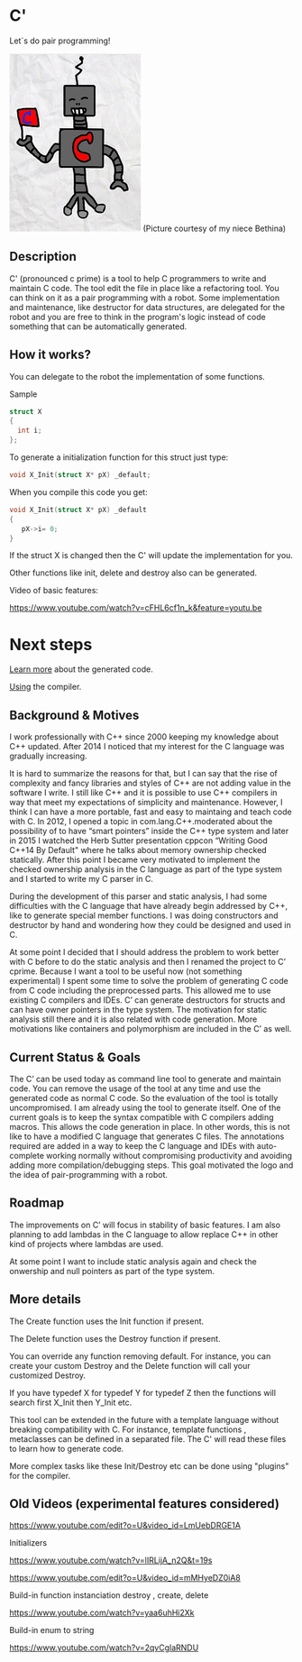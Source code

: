 # C'

Let´s do pair programming!

![robot](/robots.jpg)
(Picture courtesy of my niece Bethina)

## Description

C' (pronounced c prime) is a tool to help C programmers to write and maintain C code.
The tool edit the file in place like a refactoring tool. You can think on it as a pair programming with a robot.
Some implementation and maintenance, like destructor for data structures, are delegated for the robot and you are free to think in the program's logic instead of code something that can be automatically generated.

## How it works?

You can delegate to the robot the implementation of some functions.

Sample
```c
struct X
{
  int i;
};
```
To generate a initialization function for this struct just type:

```c
void X_Init(struct X* pX) _default;
```
When you compile this code you get:

```c
void X_Init(struct X* pX) _default
{
   pX->i= 0;
}
```

If the struct X is changed then the C' will update the implementation for you.

Other functions like init, delete and destroy also can be generated.

Video of basic features:

https://www.youtube.com/watch?v=cFHL6cf1n_k&feature=youtu.be

# Next steps

[Learn more](learn.md) about the generated code.

[Using](usingcp.md) the compiler.


## Background & Motives

I work professionally with C++ since 2000 keeping my knowledge about C++ updated. After 2014 I noticed that my interest for the C language was gradually increasing. 

It is hard to summarize the reasons for that, but I can say that the rise of complexity and fancy libraries and styles of C++ are not adding value in the software I write.  I still like C++ and it is possible to use C++ compilers in way that meet my expectations of simplicity and maintenance. However, I think I can have a more portable, fast and easy to maintaing and teach code with C.
In 2012, I opened a topic in com.lang.C++.moderated about the possibility of to have “smart pointers” inside the C++ type system and later in 2015 I watched the Herb Sutter presentation cppcon “Writing Good C++14 By Default" where he talks about memory ownership checked statically.  After this point I became very motivated to implement the checked ownership analysis in the C language as part of the type system and I started to write my C parser in C. 

During the development of this parser and static analysis, I had some difficulties with the C language that have already begin addressed by C++, like to generate special member functions. I was doing constructors and destructor by hand and wondering how they could be designed and used in C. 

At some point I decided that I should address the problem to work better with C before to do the static analysis and then I renamed the project to C’ cprime.  Because I want a tool to be useful now (not something experimental) I spent some time to solve the problem of generating C code from C code including the preprocessed parts. This allowed me to use existing C compilers and IDEs.
C’ can generate destructors for structs and can have owner pointers in the type system. The motivation for static analysis still there and it is also related with code generation. More motivations like containers and polymorphism are included in the C’ as well.


## Current Status & Goals

The C’ can be used today as command line tool to generate and maintain code. You can remove the usage of the tool at any time and use the generated code as normal C code. So the evaluation of the tool is totally uncompromised. I am already using the tool to generate itself. One of the current goals is to keep the syntax compatible with C compilers adding macros. This allows the code generation in place. In other words, this is not like to have a modified C language that generates C files. The annotations required are added in a way to keep the C language and IDEs with auto-complete working normally without compromising productivity and avoiding adding more compilation/debugging steps. This goal motivated the logo and the idea of pair-programming with a robot.
 

## Roadmap

The improvements on C’ will focus in stability of basic features. I am also planning to add lambdas in the C language to allow replace C++ in other kind of projects where lambdas are used.

At some point I want to include static analysis again and check the onwership and null pointers as part of the type system. 



## More details

The Create function uses the Init function if present.

The Delete function uses the Destroy function if present.

You can override any function removing default. For instance,
you can create your custom Destroy and the Delete function
will call your customized Destroy.

If you have typedef X for typedef Y  for typedef Z then the functions will search first X_Init then Y_Init etc.

This tool can be extended in the future with a template language without breaking compatibility with C.
For instance, template functions , metaclasses can be defined in a separated file. The C' will read these
files to learn how to generate code. 

More complex tasks like these Init/Destroy etc can be done using "plugins" for the compiler.



## Old Videos (experimental features considered)


https://www.youtube.com/edit?o=U&video_id=LmUebDRGE1A

Initializers

https://www.youtube.com/watch?v=lIRLijA_n2Q&t=19s

https://www.youtube.com/edit?o=U&video_id=mMHyeDZ0iA8

Build-in function instanciation destroy , create, delete

https://www.youtube.com/watch?v=yaa6uhHi2Xk

Build-in enum to string

https://www.youtube.com/watch?v=2qvCglaRNDU




